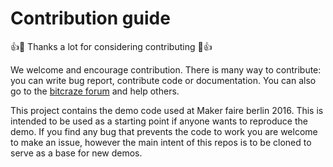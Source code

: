 Contribution guide
==================

👍🎉 Thanks a lot for considering contributing 🎉👍

We welcome and encourage contribution. There is many way to contribute: you can
write bug report, contribute code or documentation.
You can also go to the [bitcraze forum](https://forum.bitcraze.io) and help others.

This project contains the demo code used at Maker faire berlin 2016.
This is intended to be used as a starting point if anyone wants to reproduce the demo.
If you find any bug that prevents the code to work you are welcome to make an issue,
however the main intent of this repos is to be cloned to serve as a base for new demos.
